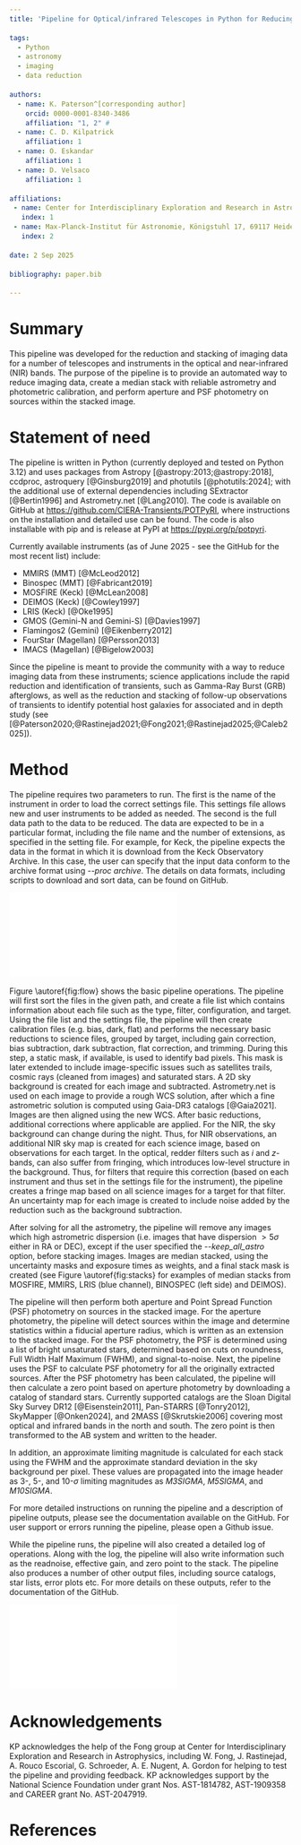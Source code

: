 ```yaml
---
title: 'Pipeline for Optical/infrared Telescopes in Python for Reducing Images (POTPyRI)'

tags:
  - Python
  - astronomy
  - imaging
  - data reduction

authors:
  - name: K. Paterson^[corresponding author]
    orcid: 0000-0001-8340-3486
    affiliation: "1, 2" #
  - name: C. D. Kilpatrick
    affiliation: 1
  - name: O. Eskandar
    affiliation: 1
  - name: D. Velsaco
    affiliation: 1

affiliations:
 - name: Center for Interdisciplinary Exploration and Research in Astrophysics and Department of Physics and Astronomy, Northwestern University, 1800 Sherman Ave, Evanston, IL 60201, USA
   index: 1
 - name: Max-Planck-Institut für Astronomie, Königstuhl 17, 69117 Heidelberg, Germany
   index: 2

date: 2 Sep 2025

bibliography: paper.bib

---
```


# Summary

This pipeline was developed for the reduction and stacking of imaging data for a number of telescopes and instruments in the optical and near-infrared (NIR) bands. The purpose of the pipeline is to provide an automated way to reduce imaging data, create a median stack with reliable astrometry and photometric calibration, and perform aperture and PSF photometry on sources within the stacked image.

# Statement of need

The pipeline is written in Python (currently deployed and tested on Python 3.12) and uses packages from Astropy [@astropy:2013;@astropy:2018], ccdproc, astroquery [@Ginsburg2019] and photutils [@photutils:2024]; with the additional use of external dependencies including SExtractor [@Bertin1996] and Astrometry.net [@Lang2010]. The code is available on GitHub at https://github.com/CIERA-Transients/POTPyRI, where instructions on the installation and detailed use can be found. The code is also installable with pip and is release at PyPI at https://pypi.org/p/potpyri.

Currently available instruments (as of June 2025 - see the GitHub for the most recent list) include:
 - MMIRS (MMT) [@McLeod2012]
 - Binospec (MMT) [@Fabricant2019]
 - MOSFIRE (Keck) [@McLean2008]
 - DEIMOS (Keck) [@Cowley1997]
 - LRIS (Keck) [@Oke1995]
 - GMOS (Gemini-N and Gemini-S) [@Davies1997]
 - Flamingos2 (Gemini) [@Eikenberry2012]
 - FourStar (Magellan) [@Persson2013]
 - IMACS (Magellan) [@Bigelow2003]

Since the pipeline is meant to provide the community with a way to reduce imaging data from these instruments; science applications include the rapid reduction and identification of transients, such as Gamma-Ray Burst (GRB) afterglows, as well as the reduction and stacking of follow-up observations of transients to identify potential host galaxies for associated and in depth study (see [@Paterson2020;@Rastinejad2021;@Fong2021;@Rastinejad2025;@Caleb2025]).

# Method

The pipeline requires two parameters to run. The first is the name of the instrument in order to load the correct settings file. This settings file allows new and user instruments to be added as needed. The second is the full data path to the data to be reduced. The data are expected to be in a particular format, including the file name and the number of extensions, as specified in the setting file. For example, for Keck, the pipeline expects the data in the format in which it is download from the Keck Observatory Archive.  In this case, the user can specify that the input data conform to the archive format using *--proc archive*. The details on data formats, including scripts to download and sort data, can be found on GitHub. 

![Flow diagram showing the basic steps taken by the pipeline. The dashed box shows all steps taken under the process science function, while all steps after the calibration creation is done per target.\label{fig:flow}](../images/Pipeline_flow_diagram.pdf)

Figure \autoref{fig:flow} shows the basic pipeline operations. The pipeline will first sort the files in the given path, and create a file list which contains information about each file such as the type, filter, configuration, and target. Using the file list and the settings file, the pipeline will then create calibration files (e.g. bias, dark, flat) and performs the necessary basic reductions to science files, grouped by target, including gain correction, bias subtraction, dark subtraction, flat correction, and trimming. During this step, a static mask, if available, is used to identify bad pixels. This mask is later extended to include image-specific issues such as satellites trails, cosmic rays (cleaned from images) and saturated stars. A 2D sky background is created for each image and subtracted. Astrometry.net is used on each image to provide a rough WCS solution, after which a fine astrometric solution is computed using Gaia-DR3 catalogs [@Gaia2021]. Images are then aligned using the new WCS. After basic reductions, additional corrections where applicable are applied. For the NIR, the sky background can change during the night. Thus, for NIR observations, an additional NIR sky map is created for each science image, based on observations for each target. In the optical, redder filters such as $i$ and $z$-bands, can also suffer from fringing, which introduces low-level structure in the background. Thus, for filters that require this correction (based on each instrument and thus set in the settings file for the instrument), the pipeline creates a fringe map based on all science images for a target for that filter. An uncertainty map for each image is created to include noise added by the reduction such as the background subtraction.

After solving for all the astrometry, the pipeline will remove any images which high astrometric dispersion (i.e. images that have dispersion $>5\sigma$ either in RA or DEC), except if the user specified the *--keep\_all\_astro* option, before stacking images. Images are median stacked, using the uncertainty masks and exposure times as weights, and a final stack mask is created (see Figure \autoref{fig:stacks} for examples of median stacks from MOSFIRE, MMIRS, LRIS (blue channel), BINOSPEC (left side) and DEIMOS).

The pipeline will then perform both aperture and Point Spread Function (PSF) photometry on sources in the stacked image. For the aperture photometry, the pipeline will detect sources within the image and determine statistics within a fiducial aperture radius, which is written as an extension to the stacked image. For the PSF photometry, the PSF is determined using a list of bright unsaturated stars, determined based on cuts on roundness, Full Width Half Maximum (FWHM), and signal-to-noise.
Next, the pipeline uses the PSF to calculate PSF photometry for all the originally extracted sources. After the PSF photometry has been calculated, the pipeline will then calculate a zero point based on aperture photometry by downloading a catalog of standard stars. Currently supported catalogs are the Sloan Digital Sky Survey DR12 [@Eisenstein2011], Pan-STARRS [@Tonry2012], SkyMapper [@Onken2024],  and 2MASS [@Skrutskie2006] covering most optical and infrared bands in the north and south. The zero point is then transformed to the AB system and written to the header.

In addition, an approximate limiting magnitude is calculated for each stack using the FWHM and the approximate standard deviation in the sky background per pixel.  These values are propagated into the image header as 3-, 5-, and 10-$\sigma$ limiting magnitudes as *M3SIGMA*, *M5SIGMA*, and *M10SIGMA*.

For more detailed instructions on running the pipeline and a description of pipeline outputs, please see the documentation available on the GitHub. For user support or errors running the pipeline, please open a Github issue.

While the pipeline runs, the pipeline will also created a detailed log of operations. Along with the log, the pipeline will also write information such as the readnoise, effective gain, and zero point to the stack. The pipeline also produces a number of other output files, including source catalogs, star lists, error plots etc. For more details on these outputs, refer to the documentation of the GitHub.

![Examples of stacks produced by the pipeline from MOSFIRE, MMIRS, LRIS (blue side), BINOSPEC (left side) and DEIMOS data. The position of Gaia DR3 stars are shown by the green circles.\label{fig:stacks}](../images/Stack_examples.pdf)

# Acknowledgements

KP acknowledges the help of the Fong group at Center for Interdisciplinary Exploration and Research in Astrophysics, including W. Fong, J. Rastinejad, A. Rouco Escorial, G. Schroeder, A. E. Nugent, A. Gordon for helping to test the pipeline and providing feedback. KP acknowledges support by the National Science Foundation under grant Nos. AST-1814782, AST-1909358 and CAREER grant No. AST-2047919.

# References

